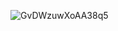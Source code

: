![GvDWzuwXoAA38q5](https://github.com/user-attachments/assets/2682aae6-ffda-477b-999f-b26e24f955e1)


